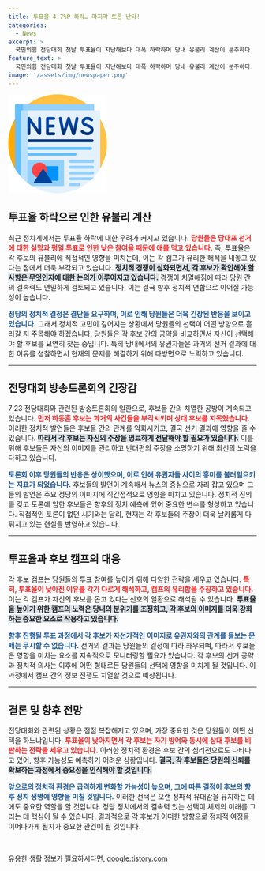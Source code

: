 ```yaml
---
title: 투표율 4.7%P 하락… 마지막 토론 난타!
categories:
  - News
excerpt: >
  국민의힘 전당대회 첫날 투표율이 지난해보다 대폭 하락하며 당내 유불리 계산이 분주하다. 후보 간 공방전 속, 불안한 대세속 결선 가능성이 커지고 있다! 클릭해 변화의 추이를 확인하세요!
feature_text: >
  국민의힘 전당대회 첫날 투표율이 지난해보다 대폭 하락하며 당내 유불리 계산이 분주하다. 후보 간 공방전 속, 불안한 대세속 결선 가능성이 커지고 있다! 클릭해 변화의 추이를 확인하세요!
image: '/assets/img/newspaper.png'
---
```


<p><img src="/assets/img/newspaper.png" alt="kimp 속보" /></p>

<h2 data-ke-size="size26">투표율 하락으로 인한 유불리 계산</h2>

<p data-ke-size="size16">최근 정치계에서는 투표율 하락에 대한 우려가 커지고 있습니다. <b><span style="color: #ee2323;">당원들은 당대표 선거에 대한 실망과 평일 투표로 인한 낮은 참여율 때문에 애를 먹고 있습니다.</span></b> 즉, 투표율은 각 후보의 유불리에 직접적인 영향을 미치는데, 이는 각 캠프가 유리한 해석을 내놓고 있다는 점에서 더욱 부각되고 있습니다. <b><span style="background-color: #21538527;">정치적 경쟁이 심화되면서, 각 후보가 확인해야 할 사항은 무엇인지에 대한 논의가 이루어지고 있습니다.</span></b> 경쟁이 치열해짐에 따라 당원 간의 결속력도 면밀하게 검토되고 있습니다. 이는 결국 향후 정치적 연합으로 이어질 가능성이 높습니다.</p>

<p data-ke-size="size16"><b><span style="color: #1a5490;">정당의 정치적 결정은 결단을 요구하며, 이로 인해 당원들은 더욱 긴장된 반응을 보이고 있습니다.</span></b> 그래서 정치적 고민이 깊어지는 상황에서 당원들의 선택이 어떤 방향으로 흘러갈 지 주목해야 하겠습니다. 당원들은 각 후보 간의 공약을 비교하면서 자신이 선택해야 할 후보를 묘연히 찾는 중입니다. 특히 당내에서의 유권자들은 과거의 선거 결과에 대한 이유를 성찰하면서 현재의 문제를 해결하기 위해 다방면으로 노력하고 있습니다. </p>

<hr>

<h2 data-ke-size="size26">전당대회 방송토론회의 긴장감</h2>

<p data-ke-size="size16">7·23 전당대회와 관련된 방송토론회의 일환으로, 후보들 간의 치열한 공방이 계속되고 있습니다. <b><span style="color: #ee2323;">먼저 하동훈 후보는 과거의 사건들을 부각시키며 상대 후보를 지목했습니다.</span></b> 이러한 정치적 발언들은 후보들 간의 관계를 악화시키고, 결국 선거 결과에 영향을 줄 수 있습니다. <b><span style="background-color: #21538527;">따라서 각 후보는 자신의 주장을 명료하게 전달해야 할 필요가 있습니다.</span></b> 이를 위해 후보들은 자신의 이미지를 관리하고 반대편의 주장을 소명하기 위해 최선의 노력을 다하고 있습니다.</p>

<p data-ke-size="size16"><b><span style="color: #1a5490;">토론회 이후 당원들의 반응은 상이했으며, 이로 인해 유권자들 사이의 흥미를 불러일으키는 지표가 되었습니다.</span></b> 후보들의 발언이 계속해서 뉴스의 중심으로 자리 잡고 있으며 그들의 발언은 주요 정당의 이미지에 직간접적으로 영향을 미치고 있습니다. 정치적 진의를 갖고 토론에 임한 후보들은 향후의 정치 예측에 있어 중요한 변수를 형성하고 있습니다. 직접적인 토론이 없던 시기와는 달리, 현재는 각 후보들의 주장이 더욱 날카롭게 다뤄지고 있는 현실을 반영하고 있습니다.</p>

<hr>

<h2 data-ke-size="size26">투표율과 후보 캠프의 대응</h2>

<p data-ke-size="size16">각 후보 캠프는 당원들의 투표 참여를 높이기 위해 다양한 전략을 세우고 있습니다. <b><span style="color: #ee2323;">특히, 투표율이 낮아진 이유를 각기 다르게 해석하고, 캠프의 유리함을 주장하고 있습니다.</span></b> 이는 각 캠프가 자신의 후보를 돕고 있다는 신호의 일환으로 해석될 수 있습니다. <b><span style="background-color: #21538527;">투표율을 높이기 위한 캠프의 노력은 당내의 분위기를 조정하고, 각 후보의 이미지를 더욱 강화하는 중요한 요소로 작용하고 있습니다.</span></b></p>

<p data-ke-size="size16"><b><span style="color: #1a5490;">향후 진행될 투표 과정에서 각 후보가 자선가적인 이미지로 유권자와의 관계를 돌보는 문제는 무시할 수 없습니다.</span></b> 선거의 결과는 당원들의 결정에 따라 좌우되며, 따라서 후보들은 영향을 미치는 요소를 지속적으로 모니터링할 필요가 있습니다. 각 후보의 선거 공약과 정치적 의사는 이후에 어떤 형태로든 당원들의 선택에 영향을 미치게 될 것입니다. 이 과정에서 캠프 간의 정보 전쟁도 치열할 것으로 예상됩니다.</p>

<hr>

<h2 data-ke-size="size26">결론 및 향후 전망</h2>

<p data-ke-size="size16">전당대회와 관련된 상황은 점점 복잡해지고 있으며, 가장 중요한 것은 당원들이 어떤 선택을 하느냐입니다. <b><span style="color: #ee2323;">투표율이 낮아지면서 각 후보는 자기 방어와 동시에 상대 후보를 비판하는 전략을 세우고 있습니다.</span></b> 이러한 정치적 환경은 후보 간의 심리전으로도 나타나고 있어, 향후 가능성도 예측하기 어려운 상황입니다. <b><span style="background-color: #21538527;">결국, 각 후보들은 당원의 신뢰를 확보하는 과정에서 중요성을 인식해야 할 것입니다.</span></b></p>

<p data-ke-size="size16"><b><span style="color: #1a5490;">앞으로의 정치적 환경은 급격하게 변화할 가능성이 높으며, 그에 따른 결정이 후보의 향후 정치 생명에 영향을 미칠 것입니다.</span></b> 이러한 선택은 오랜 정파적 유대감을 유지하는 데에도 중요한 역할을 할 것입니다. 정당 정치에서의 결속력 있는 선택이 체제의 미래를 그리는 데 핵심이 될 수 있습니다. 결과적으로 각 후보가 어떠한 방향으로 정치적 여정을 이어나가게 될지가 중요한 관건이 될 것입니다.</p>

<p data-ke-size="size16">&nbsp;</p>
유용한 생활 정보가 필요하시다면, <a href="https://qoogle.tistory.com" rel="dofollow">qoogle.tistory.com</a>


